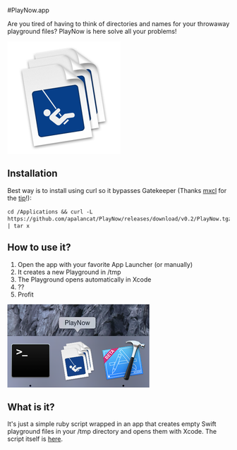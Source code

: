 #PlayNow.app

Are you tired of having to think of directories and names for your throwaway playground files? PlayNow is here solve all your problems!

<img src="https://raw.githubusercontent.com/apalancat/PlayNow/gh/icon_512x512.png" width="256" title="It has an icon!"/>

## Installation

Best way is to install using curl so it bypasses Gatekeeper (Thanks [mxcl](https://twitter.com/mxcl) for the [tip](https://coderwall.com/p/ki0jxw?i=2&p=1&q=author%3Amxcl&t[]=mxcl)!):

    cd /Applications && curl -L https://github.com/apalancat/PlayNow/releases/download/v0.2/PlayNow.tgz | tar x

## How to use it?

1. Open the app with your favorite App Launcher (or manually)
2. It creates a new Playground in /tmp
3. The Playground opens automatically in Xcode
4. ??
5. Profit

![Dock](https://raw.githubusercontent.com/apalancat/PlayNow/gh/Dock.png "Looks great on your Dock!")

## What is it?

It's just a simple ruby script wrapped in an app that creates empty Swift playground files in your /tmp directory and opens them with Xcode. The script itself is [here](https://github.com/apalancat/PlayNow/blob/master/app/PlayNow.app/Contents/MacOS/PlayNow).
